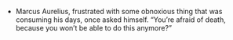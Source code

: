 -  Marcus Aurelius, frustrated with some obnoxious thing that was consuming his days, once asked himself.
    “You’re afraid of death, because you won’t be able to do this anymore?”